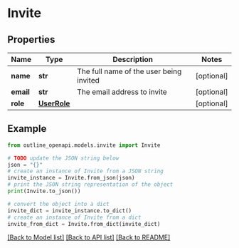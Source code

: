 # Invite


## Properties

Name | Type | Description | Notes
------------ | ------------- | ------------- | -------------
**name** | **str** | The full name of the user being invited | [optional] 
**email** | **str** | The email address to invite | [optional] 
**role** | [**UserRole**](UserRole.md) |  | [optional] 

## Example

```python
from outline_openapi.models.invite import Invite

# TODO update the JSON string below
json = "{}"
# create an instance of Invite from a JSON string
invite_instance = Invite.from_json(json)
# print the JSON string representation of the object
print(Invite.to_json())

# convert the object into a dict
invite_dict = invite_instance.to_dict()
# create an instance of Invite from a dict
invite_from_dict = Invite.from_dict(invite_dict)
```
[[Back to Model list]](../README.md#documentation-for-models) [[Back to API list]](../README.md#documentation-for-api-endpoints) [[Back to README]](../README.md)


